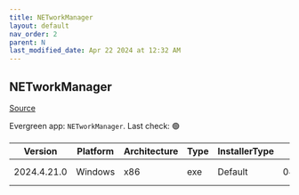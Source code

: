 ```yaml
---
title: NETworkManager
layout: default
nav_order: 2
parent: N
last_modified_date: Apr 22 2024 at 12:32 AM
---
```


## NETworkManager

[Source](https://github.com/BornToBeRoot/NETworkManager)

Evergreen app: `NETworkManager`. Last check: 🟢

| Version     | Platform | Architecture | Type | InstallerType | Date       | Size     | URI                                                                                                                                                                                                                                    |
| ----------- | -------- | ------------ | ---- | ------------- | ---------- | -------- | -------------------------------------------------------------------------------------------------------------------------------------------------------------------------------------------------------------------------------------- |
| 2024.4.21.0 | Windows  | x86          | exe  | Default       | 04/21/2024 | 18950390 | [https://github.com/BornToBeRoot/NETworkManager/releases/download/2024.4.21.0/NETworkManager_2024.4.21.0_Setup.exe](https://github.com/BornToBeRoot/NETworkManager/releases/download/2024.4.21.0/NETworkManager_2024.4.21.0_Setup.exe) |
